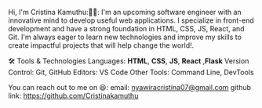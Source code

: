 Hi, I'm Cristina Kamuthu:👋😄:
I'm an upcoming software engineer with an innovative mind to develop useful web applications. I specialize in front-end development and have a strong foundation in HTML, CSS, JS, React, and Git. I'm always eager to learn new technologies and improve my skills to create impactful projects that will help change the world!.

:hammer_and_wrench: Tools & Technologies
Languages: **HTML**, **CSS**, **JS**, **React** ,**Flask**
Version Control: Git, GitHub
Editors: VS Code
Other Tools: Command Line, DevTools

You can reach out to me on 😆: 
email: nyawiracristina07@gmail.com
github link: https://github.com/Cristinakamuthu


<!--
**Cristinakamuthu/Cristinakamuthu** is a ✨ _special_ ✨ repository because its `README.md` (this file) appears on your GitHub profile.

Here are some ideas to get you started:

- 🔭 I’m currently working on ...
- 🌱 I’m currently learning ...
- 👯 I’m looking to collaborate on ...
- 🤔 I’m looking for help with ...
- 💬 Ask me about ...
- 📫 How to reach me: ...
- 😄 Pronouns: ...
- ⚡ Fun fact: ...
-->
